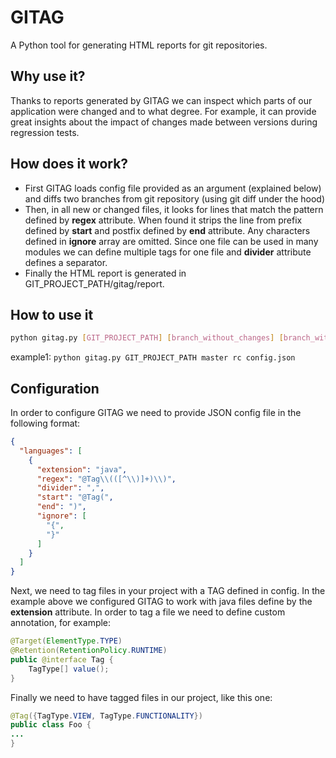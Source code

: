 GITAG
=====
A Python tool for generating HTML reports for git repositories.

Why use it?
-----------
Thanks to reports generated by GITAG we can inspect which parts of our application were changed and to what degree. For example, it can provide great insights about the impact of changes made between versions during regression tests.

How does it work?
-----------------
* First GITAG loads config file provided as an argument (explained below) and diffs two branches from git repository (using git diff under the hood)
* Then, in all new or changed files, it looks for lines that match the pattern defined by **regex** attribute. When found it strips the line from prefix defined by **start** and postfix defined by **end** attribute. Any characters defined in **ignore** array are omitted. Since one file can be used in many modules we can define multiple tags for one file and **divider** attribute defines a separator.
* Finally the HTML report is generated in GIT_PROJECT_PATH/gitag/report.

How to use it
-------------

```bash
python gitag.py [GIT_PROJECT_PATH] [branch_without_changes] [branch_with_changes] [config_file]
```

example1: `python gitag.py GIT_PROJECT_PATH master rc config.json`

Configuration
-------------
In order to configure GITAG we need to provide JSON config file in the following format:

```json
{
  "languages": [
    {
      "extension": "java",
      "regex": "@Tag\\(([^\\)]+)\\)",
      "divider": ",",
      "start": "@Tag(",
      "end": ")",
      "ignore": [
        "{",
        "}"
      ]
    }
  ]
}
```

Next, we need to tag files in your project with a TAG defined in config. In the example above we configured GITAG to work with java files define by the **extension** attribute. In order to tag a file we need to define custom annotation, for example:

```java
@Target(ElementType.TYPE)
@Retention(RetentionPolicy.RUNTIME)
public @interface Tag {
    TagType[] value();
}
```

Finally we need to have tagged files in our project, like this one:

```java
@Tag({TagType.VIEW, TagType.FUNCTIONALITY})
public class Foo {
...
}
```